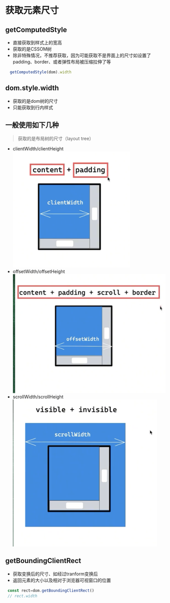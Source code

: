 # 获取元素尺寸
## getComputedStyle
  - 直接获取到样式上的宽高
  - 获取的是CSSOM树
  - 除非特殊情况，不推荐获取，因为可能获取不是界面上的尺寸如设置了padding、border、或者弹性布局被压缩拉伸了等
  ```js
    getComputedStyle(dom).width
  ```
## dom.style.width 
  - 获取的是dom树的尺寸
  - 只能获取到行内样式
## 一般使用如下几种
  > 获取的是布局树的尺寸（layout tree）
   - clientWidth/clientHeight 
   ![clientWidth](./imgs/元素尺寸/clientWidth.png)
   - offsetWidth/offsetHeight
   ![offsetWidth](./imgs/元素尺寸/offsetWidth.png)
  - scrollWidth/scrollHeight
    ![scrollWidth](./imgs/元素尺寸/scrollWidth.png)
## getBoundingClientRect
  - 获取变换后的尺寸、如经过tranform变换后
  - 返回元素的大小以及相对于浏览器可视窗口的位置
  ```js
   const rect=dom.getBoundingClientRect()
   // rect.width
  ````